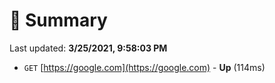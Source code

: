 # 📖 Summary
Last updated: **3/25/2021, 9:58:03 PM**

- `GET` [https://google.com](https://google.com) - **Up** (114ms)
